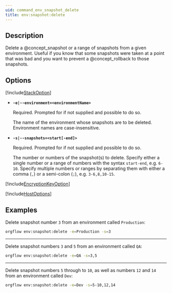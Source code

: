 ```yaml
---
uid: command_env_snapshot_delete
title: env:snapshot:delete
---
```


## Description

Delete a @concept_snapshot or a range of snapshots from a given environment. Useful if you know that some snapshots were taken at a point that was bad and you want to prevent a @concept_rollback to those snapshots.

## Options

[!include[StackOption](partials/stack-option.md)]

- **`-e|--environment=<environmentName>`**

  Required. Prompted for if not supplied and possible to do so.

  The name of the environment whose snapshots are to be deleted. Environment names are case-insensitive.

- **`-s|--snapshots=<start[-end]>`**

  Required. Prompted for if not supplied and possible to do so.

  The number or numbers of the snapshot(s) to delete. Specify either a single number or a range of numbers with the syntax `start-end`, e.g. `6-10`. Specify multiple numbers or ranges by separating them with either a comma (`,`) or a semi-colon (`;`), e.g. `3-6,8,10-15`.

[!include[EncryptionKeyOption](partials/encryption-key-option.md)]

[!include[HostOptions](partials/host-options.md)]

## Examples

Delete snapshot number `3` from an environment called `Production`:

```bash
orgflow env:snapshot:delete -e=Production -s=3
```

***

Delete snapshot numbers `3` and `5` from an environment called `QA`:

```bash
orgflow env:snapshot:delete -e=QA -s=3,5
```

***

Delete snapshot numbers `5` through to `10`, as well as numbers `12` and `14` from an environment called `Dev`:

```bash
orgflow env:snapshot:delete -e=Dev -s=5-10,12,14
```
